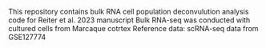 This repository contains bulk RNA cell population deconvulution analysis code for Reiter et al. 2023 manuscript
Bulk RNA-seq was conducted with cultured cells from Marcaque cotrtex
Reference data: scRNA-seq data from GSE127774
